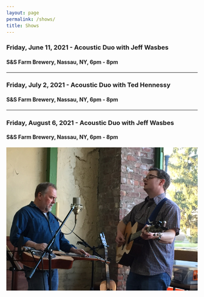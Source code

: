 ```yaml
---
layout: page
permalink: /shows/
title: Shows
---
```

### Friday, June 11, 2021 - Acoustic Duo with Jeff Wasbes
#### S&S Farm Brewery, Nassau, NY, 6pm - 8pm
---
### Friday, July 2, 2021 - Acoustic Duo with Ted Hennessy
#### S&S Farm Brewery, Nassau, NY, 6pm - 8pm
---
### Friday, August 6, 2021 - Acoustic Duo with Jeff Wasbes
#### S&S Farm Brewery, Nassau, NY, 6pm - 8pm

<p style="text-align:center;">
<img src="/images/Jay M. 001_sm.jpg" alt="Jay Maloney & Kevin Maul - 2016">
</p>
